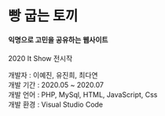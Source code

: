 # 빵 굽는 토끼
#### 익명으로 고민을 공유하는 웹사이트

2020 It Show 전시작

개발자 : 이예진, 유진희, 최다연 <br/>
개발 기간 : 2020.05 ~ 2020.07 <br/>
개발 언어 : PHP, MySql, HTML, JavaScript, Css <br/>
개발 환경 : Visual Studio Code
